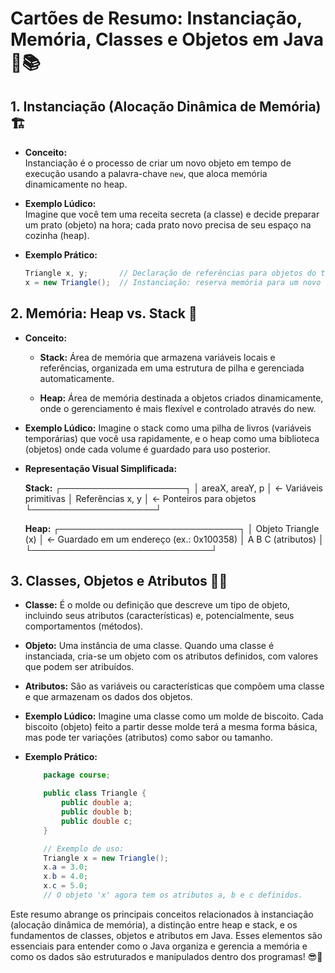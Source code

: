 # Cartões de Resumo: Instanciação, Memória, Classes e Objetos em Java 🚀📚

## 1. Instanciação (Alocação Dinâmica de Memória) 🏗️
- **Conceito:**  
  Instanciação é o processo de criar um novo objeto em tempo de execução usando a palavra-chave `new`, que aloca memória dinamicamente no heap.

- **Exemplo Lúdico:**  
  Imagine que você tem uma receita secreta (a classe) e decide preparar um prato (objeto) na hora; cada prato novo precisa de seu espaço na cozinha (heap). 
 
- **Exemplo Prático:**  
  ```java
  Triangle x, y;       // Declaração de referências para objetos do tipo Triangle
  x = new Triangle();  // Instanciação: reserva memória para um novo Triangle no heap
  ```

## 2. Memória: Heap vs. Stack 🔢
  - **Conceito:**
    - **Stack:** Área de memória que armazena variáveis locais e referências, organizada em uma estrutura de pilha e gerenciada automaticamente.
  
    - **Heap:** Área de memória destinada a objetos criados dinamicamente, onde o gerenciamento é mais flexível e controlado através do new.

  - **Exemplo Lúdico:**
    Imagine o stack como uma pilha de livros (variáveis temporárias) que você usa rapidamente, e o heap como uma biblioteca (objetos) onde cada volume é guardado para uso posterior.

  - **Representação Visual Simplificada:**
  
    **Stack:**
        ┌────────────────────┐
        │ areaX, areaY, p    │  <- Variáveis primitivas
        │ Referências x, y   │  <- Ponteiros para objetos
        └────────────────────┘

    **Heap:**
        ┌─────────────────────────────┐
        │ Objeto Triangle (x)         │  <- Guardado em um endereço (ex.: 0x100358)
        │   A   B   C  (atributos)      │
        └─────────────────────────────┘



## 3. Classes, Objetos e Atributos 👩‍🏫
  - **Classe:**
    É o molde ou definição que descreve um tipo de objeto, incluindo seus atributos (características) e, potencialmente, seus comportamentos (métodos).

  - **Objeto:**
    Uma instância de uma classe. Quando uma classe é instanciada, cria-se um objeto com os atributos definidos, com valores que podem ser atribuídos.

  - **Atributos:**
    São as variáveis ou características que compõem uma classe e que armazenam os dados dos objetos.

  - **Exemplo Lúdico:**
    Imagine uma classe como um molde de biscoito. Cada biscoito (objeto) feito a partir desse molde terá a mesma forma básica, mas pode ter variações (atributos) como sabor ou tamanho.

  - **Exemplo Prático:**
    ```java
        package course;

        public class Triangle {
            public double a;
            public double b;
            public double c;
        }

        // Exemplo de uso:
        Triangle x = new Triangle();
        x.a = 3.0;
        x.b = 4.0;
        x.c = 5.0;
        // O objeto 'x' agora tem os atributos a, b e c definidos.
    ```

Este resumo abrange os principais conceitos relacionados à instanciação (alocação dinâmica de memória), a distinção entre heap e stack, e os fundamentos de classes, objetos e atributos em Java. Esses elementos são essenciais para entender como o Java organiza e gerencia a memória e como os dados são estruturados e manipulados dentro dos programas! 😎📘


